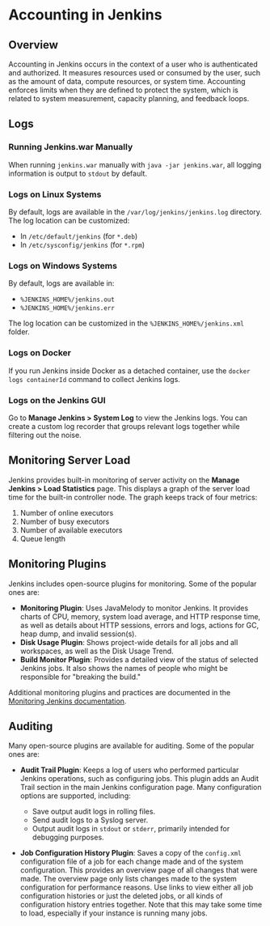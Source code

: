 # Accounting in Jenkins

## Overview

Accounting in Jenkins occurs in the context of a user who is authenticated and authorized. It measures resources used or consumed by the user, such as the amount of data, compute resources, or system time. Accounting enforces limits when they are defined to protect the system, which is related to system measurement, capacity planning, and feedback loops.

## Logs

### Running Jenkins.war Manually

When running `jenkins.war` manually with `java -jar jenkins.war`, all logging information is output to `stdout` by default.

### Logs on Linux Systems

By default, logs are available in the `/var/log/jenkins/jenkins.log` directory. The log location can be customized:

- In `/etc/default/jenkins` (for `*.deb`)
- In `/etc/sysconfig/jenkins` (for `*.rpm`)

### Logs on Windows Systems

By default, logs are available in:

- `%JENKINS_HOME%/jenkins.out`
- `%JENKINS_HOME%/jenkins.err`

The log location can be customized in the `%JENKINS_HOME%/jenkins.xml` folder.

### Logs on Docker

If you run Jenkins inside Docker as a detached container, use the `docker logs containerId` command to collect Jenkins logs.

### Logs on the Jenkins GUI

Go to **Manage Jenkins > System Log** to view the Jenkins logs. You can create a custom log recorder that groups relevant logs together while filtering out the noise.

## Monitoring Server Load

Jenkins provides built-in monitoring of server activity on the **Manage Jenkins > Load Statistics** page. This displays a graph of the server load time for the built-in controller node. The graph keeps track of four metrics:

1. Number of online executors
2. Number of busy executors
3. Number of available executors
4. Queue length

## Monitoring Plugins

Jenkins includes open-source plugins for monitoring. Some of the popular ones are:

- **Monitoring Plugin**: Uses JavaMelody to monitor Jenkins. It provides charts of CPU, memory, system load average, and HTTP response time, as well as details about HTTP sessions, errors and logs, actions for GC, heap dump, and invalid session(s).
- **Disk Usage Plugin**: Shows project-wide details for all jobs and all workspaces, as well as the Disk Usage Trend.
- **Build Monitor Plugin**: Provides a detailed view of the status of selected Jenkins jobs. It also shows the names of people who might be responsible for "breaking the build."

Additional monitoring plugins and practices are documented in the [Monitoring Jenkins documentation](https://www.jenkins.io/doc/book/system-administration/monitoring/).

## Auditing

Many open-source plugins are available for auditing. Some of the popular ones are:

- **Audit Trail Plugin**: Keeps a log of users who performed particular Jenkins operations, such as configuring jobs. This plugin adds an Audit Trail section in the main Jenkins configuration page. Many configuration options are supported, including:
  - Save output audit logs in rolling files.
  - Send audit logs to a Syslog server.
  - Output audit logs in `stdout` or `stderr`, primarily intended for debugging purposes.

- **Job Configuration History Plugin**: Saves a copy of the `config.xml` configuration file of a job for each change made and of the system configuration. This provides an overview page of all changes that were made. The overview page only lists changes made to the system configuration for performance reasons. Use links to view either all job configuration histories or just the deleted jobs, or all kinds of configuration history entries together. Note that this may take some time to load, especially if your instance is running many jobs.

